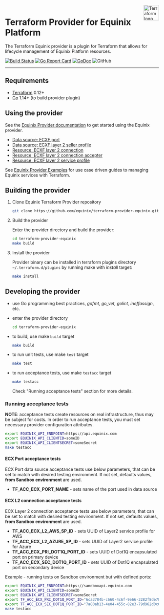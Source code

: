 <a href="https://terraform.io">
    <img src="https://cdn.rawgit.com/hashicorp/terraform-website/master/content/source/assets/images/logo-hashicorp.svg" alt="Terraform logo" title="Terraform" align="right" height="50" />
</a>

# Terraform Provider for Equinix Platform

The Terraform Equinix provider is a plugin for Terraform that allows for lifecycle management of Equinix Platform resources.

[![Build Status](https://travis-ci.com/equinix/terraform-provider-equinix.svg?branch=master)](https://travis-ci.com/github/equinix/terraform-provider-equinix)
[![Go Report Card](https://goreportcard.com/badge/github.com/equinix/terraform-provider-equinix)](https://goreportcard.com/report/github.com/equinix/terraform-provider-equinix)
[![GoDoc](https://godoc.org/github.com/go-resty/resty?status.svg)](https://godoc.org/github.com/equinix/terraform-provider-equinix)
![GitHub](https://img.shields.io/github/license/equinix/terraform-provider-equinix)

---

## Requirements

- [Terraform](https://www.terraform.io/downloads.html) 0.12+
- [Go](https://golang.org/doc/install) 1.14+ (to build provider plugin)

## Using the provider

See the [Equinix Provider documentation](docs/index.md) to get started using the
Equinix provider.

- [Data source: ECXF port](docs/data-sources/ecx_port.md)
- [Data source: ECXF layer 2 seller
  profile](docs/data-sources/ecx_l2_sellerprofile.md)
- [Resource: ECXF layer 2 connection](docs/resources/ecx_l2_connection.md)
- [Resource: ECXF layer 2 connection
  accepter](docs/resources/ecx_l2_connection_accepter.md)
- [Resource: ECXF layer 2 service
  profile](docs/resources/ecx_l2_serviceprofile.md)

See [Equinix Provider Examples](examples/) for use case driven guides to managing
Equinix services with Terraform.

## Building the provider

1. Clone Equinix Terraform Provider repository

   ```sh
   git clone https://github.com/equinix/terraform-provider-equinix.git
   ```

2. Build the provider

   Enter the provider directory and build the provider:

   ```sh
   cd terraform-provider-equinix
   make build
   ```

3. Install the provider

   Provider binary can be installed in terraform plugins directory `~/.terraform.d/plugins` by running make with _install_ target:

   ```sh
   make install
   ```

## Developing the provider

- use Go programming best practices, _gofmt, go_vet, golint, ineffassign_, etc.
- enter the provider directory

  ```sh
  cd terraform-provider-equinix
  ```

- to build, use make `build` target

  ```sh
  make build
  ```

- to run unit tests, use make `test` target

  ```sh
  make test
  ```

- to run acceptance tests, use make `testacc` target

  ```sh
  make testacc
  ```

  Check "Running acceptance tests" section for more details.

### Running acceptance tests

**NOTE**: acceptance tests create resources on real infrastructure, thus may be subject for costs. In order to run acceptance tests, you must set necessary provider configuration attributes.

```sh
export EQUINIX_API_ENDPOINT=https://api.equinix.com
export EQUINIX_API_CLIENTID=someID
export EQUINIX_API_CLIENTSECRET=someSecret
make testacc
```

#### ECX Port acceptance tests

ECX Port data source acceptance tests use below parameters, that can be set to match with desired testing environment. If not set, defaults values, **from Sandbox environment** are used.

- **TF_ACC_ECX_PORT_NAME** - sets name of the port used in data source

#### ECX L2 connection acceptance tests

ECX Layer 2 connection acceptance tests use below parameters, that can be set to match with desired testing environment. If not set, defaults values, **from Sandbox environment** are used.

- **TF_ACC_ECX_L2_AWS_SP_ID** - sets UUID of Layer2 service profile for AWS
- **TF_ACC_ECX_L2_AZURE_SP_ID** - sets UUID of Layer2 service profile for Azure
- **TF_ACC_ECX_PRI_DOT1Q_PORT_ID** - sets UUID of Dot1Q encapsulated port on primary device
- **TF_ACC_ECX_SEC_DOT1Q_PORT_ID** - sets UUID of Dot1Q encapsulated port on secondary device

Example - running tests on Sandbox environment but with defined ports:

```sh
export EQUINIX_API_ENDPOINT=https://sandboxapi.equinix.com
export EQUINIX_API_CLIENTID=someID
export EQUINIX_API_CLIENTSECRET=someSecret
export TF_ACC_ECX_PRI_DOT1Q_PORT_ID="6ca3704b-c660-4c6f-9e66-3282f8de787b"
export TF_ACC_ECX_SEC_DOT1Q_PORT_ID="7a80ab13-4e04-455c-82e3-79d962d0c0c3"
make testacc
```
